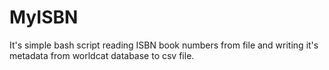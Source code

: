 # MyISBN
It's simple bash script reading ISBN book numbers from file and writing it's  metadata from worldcat database to csv file.
